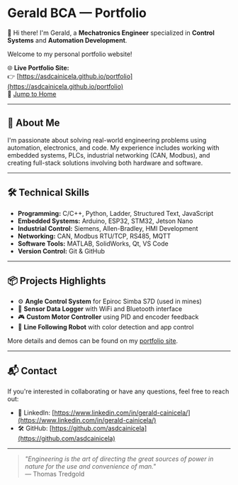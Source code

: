 # Gerald BCA — Portfolio

👋 Hi there! I'm Gerald, a **Mechatronics Engineer** specialized in **Control Systems** and **Automation Development**.

Welcome to my personal portfolio website!

🌐 **Live Portfolio Site:**  
👉 [https://asdcainicela.github.io/portfolio](https://asdcainicela.github.io/portfolio)  
🔗 [Jump to Home](https://asdcainicela.github.io/portfolio/#home)

---

## 🚀 About Me

I'm passionate about solving real-world engineering problems using automation, electronics, and code. My experience includes working with embedded systems, PLCs, industrial networking (CAN, Modbus), and creating full-stack solutions involving both hardware and software.

---

## 🛠️ Technical Skills

- **Programming:** C/C++, Python, Ladder, Structured Text, JavaScript
- **Embedded Systems:** Arduino, ESP32, STM32, Jetson Nano
- **Industrial Control:** Siemens, Allen-Bradley, HMI Development
- **Networking:** CAN, Modbus RTU/TCP, RS485, MQTT
- **Software Tools:** MATLAB, SolidWorks, Qt, VS Code
- **Version Control:** Git & GitHub

---

## 📦 Projects Highlights

- ⚙️ **Angle Control System** for Epiroc Simba S7D (used in mines)
- 📡 **Sensor Data Logger** with WiFi and Bluetooth interface
- 🎮 **Custom Motor Controller** using PID and encoder feedback
- 🤖 **Line Following Robot** with color detection and app control

More details and demos can be found on my [portfolio site](https://asdcainicela.github.io/portfolio).

---

## 📬 Contact

If you're interested in collaborating or have any questions, feel free to reach out:

- 💼 LinkedIn: [https://www.linkedin.com/in/gerald-cainicela/](https://www.linkedin.com/in/gerald-cainicela/)
- 🛠 GitHub: [https://github.com/asdcainicela](https://github.com/asdcainicela)

---

> _"Engineering is the art of directing the great sources of power in nature for the use and convenience of man."_  
> — Thomas Tredgold
